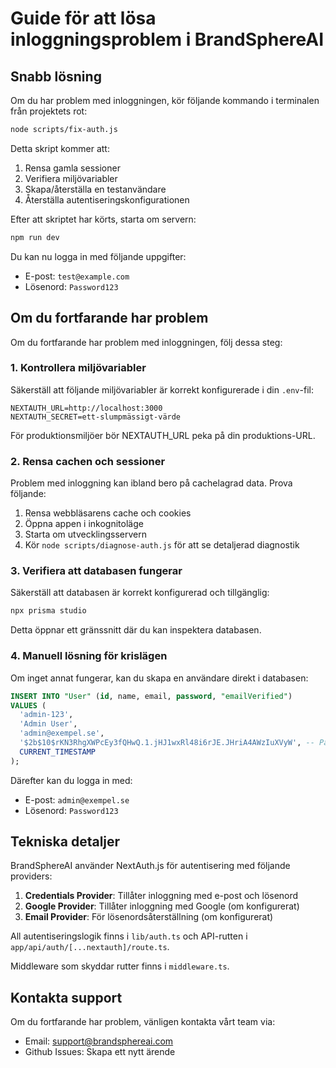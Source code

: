 # Guide för att lösa inloggningsproblem i BrandSphereAI

## Snabb lösning

Om du har problem med inloggningen, kör följande kommando i terminalen från projektets rot:

```bash
node scripts/fix-auth.js
```

Detta skript kommer att:
1. Rensa gamla sessioner
2. Verifiera miljövariabler
3. Skapa/återställa en testanvändare
4. Återställa autentiseringskonfigurationen

Efter att skriptet har körts, starta om servern:

```bash
npm run dev
```

Du kan nu logga in med följande uppgifter:
- E-post: `test@example.com`
- Lösenord: `Password123`

## Om du fortfarande har problem

Om du fortfarande har problem med inloggningen, följ dessa steg:

### 1. Kontrollera miljövariabler

Säkerställ att följande miljövariabler är korrekt konfigurerade i din `.env`-fil:

```
NEXTAUTH_URL=http://localhost:3000
NEXTAUTH_SECRET=ett-slumpmässigt-värde
```

För produktionsmiljöer bör NEXTAUTH_URL peka på din produktions-URL.

### 2. Rensa cachen och sessioner

Problem med inloggning kan ibland bero på cachelagrad data. Prova följande:

1. Rensa webbläsarens cache och cookies
2. Öppna appen i inkognitoläge
3. Starta om utvecklingsservern
4. Kör `node scripts/diagnose-auth.js` för att se detaljerad diagnostik

### 3. Verifiera att databasen fungerar

Säkerställ att databasen är korrekt konfigurerad och tillgänglig:

```bash
npx prisma studio
```

Detta öppnar ett gränssnitt där du kan inspektera databasen.

### 4. Manuell lösning för krislägen

Om inget annat fungerar, kan du skapa en användare direkt i databasen:

```sql
INSERT INTO "User" (id, name, email, password, "emailVerified")
VALUES (
  'admin-123',
  'Admin User',
  'admin@exempel.se',
  '$2b$10$rKN3RhgXWPcEy3fQHwQ.1.jHJ1wxRl48i6rJE.JHriA4AWzIuXVyW', -- Password123
  CURRENT_TIMESTAMP
);
```

Därefter kan du logga in med:
- E-post: `admin@exempel.se`
- Lösenord: `Password123`

## Tekniska detaljer

BrandSphereAI använder NextAuth.js för autentisering med följande providers:

1. **Credentials Provider**: Tillåter inloggning med e-post och lösenord
2. **Google Provider**: Tillåter inloggning med Google (om konfigurerat)
3. **Email Provider**: För lösenordsåterställning (om konfigurerat)

All autentiseringslogik finns i `lib/auth.ts` och API-rutten i `app/api/auth/[...nextauth]/route.ts`.

Middleware som skyddar rutter finns i `middleware.ts`.

## Kontakta support

Om du fortfarande har problem, vänligen kontakta vårt team via:

- Email: support@brandsphereai.com
- Github Issues: Skapa ett nytt ärende 